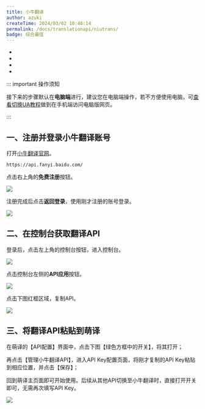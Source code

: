 ```yaml
---
title: 小牛翻译
author: azuki
createTime: 2024/03/02 10:48:14
permalink: /docs/translationapi/niutrans/
badge: 综合最佳
---
```


- <Badge type="cimportant" text="是否需要网络：是" />
- <Badge type="tip" text="是否需要申请API Key：是" />
- <Badge type="warning" text="支持的翻译模式：OCR" />
- <Badge type="danger" text="翻译质量：★★★★★（5星）" />

::: important 操作须知

接下来的步骤默认在**电脑端**进行，建议您在电脑端操作，若不方便使用电脑，可[查看切换UA教程](https://www.moetranslate.top/docs/notice/ua/)做到在手机端访问电脑版网页。

:::

## 一、注册并登录小牛翻译账号

打开[小牛翻译官网](https://niutrans.com/)。

```md:no-line-numbers
https://api.fanyi.baidu.com/
```

点击右上角的**免费注册**按钮。

<img src="https://img.moetranslate.top/niutrans_step_1.png"/>

注册完成后点击**返回登录**，使用刚才注册的账号登录。

<img src="https://img.moetranslate.top/niutrans_step_2.png"/>

## 二、在控制台获取翻译API

登录后，点击左上角的控制台按钮，进入控制台。

<img src="https://img.moetranslate.top/niutrans_step_3.png"/>

点击控制台左侧的**API应用**按钮。

<img src="https://img.moetranslate.top/niutrans_step_4_fix.png"/>

点击下图红框区域，复制API。

<img src="https://img.moetranslate.top/niutrans_step_5.png"/>

## 三、将翻译API粘贴到萌译

在萌译的【API配置】界面中，点击下图【绿色方框中的开关】，将其打开；

再点击【管理小牛翻译API】，进入API Key配置页面，将刚才复制的API Key粘贴到相应位置，并点击【保存】；

回到萌译主页面即可开始使用。后续从其他API切换至小牛翻译时，直接打开开关即可，无需再次填写API Key。

<img src="https://img.moetranslate.top/niutrans_step_6.jpg"/>